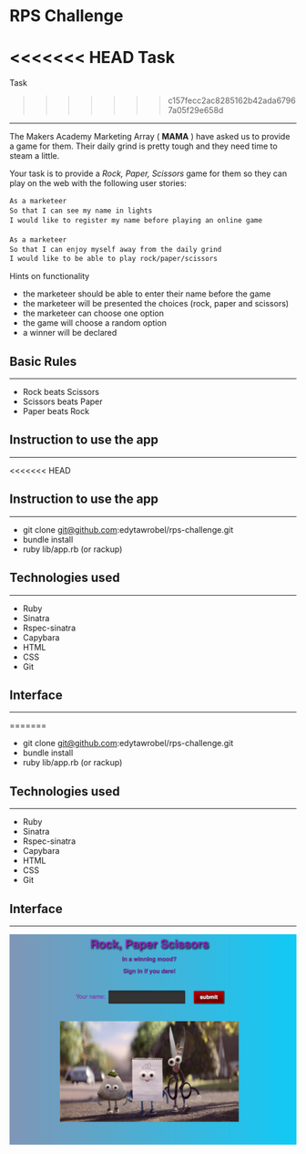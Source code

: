 # RPS Challenge

<<<<<<< HEAD
Task
=======
Task
>>>>>>> c157fecc2ac8285162b42ada67967a05f29e658d
----

The Makers Academy Marketing Array ( **MAMA** ) have asked us to provide a game for them. Their daily grind is pretty tough and they need time to steam a little.

Your task is to provide a _Rock, Paper, Scissors_ game for them so they can play on the web with the following user stories:

```sh
As a marketeer
So that I can see my name in lights
I would like to register my name before playing an online game

As a marketeer
So that I can enjoy myself away from the daily grind
I would like to be able to play rock/paper/scissors
```

Hints on functionality

- the marketeer should be able to enter their name before the game
- the marketeer will be presented the choices (rock, paper and scissors)
- the marketeer can choose one option
- the game will choose a random option
- a winner will be declared

## Basic Rules
--------------

- Rock beats Scissors
- Scissors beats Paper
- Paper beats Rock

## Instruction to use the app
-----------------------------

<<<<<<< HEAD
## Instruction to use the app
-----------------------------

- git clone git@github.com:edytawrobel/rps-challenge.git
- bundle install
- ruby lib/app.rb (or rackup)


## Technologies used
--------------------

* Ruby
* Sinatra
* Rspec-sinatra
* Capybara
* HTML
* CSS
* Git

## Interface
------------
=======
- git clone git@github.com:edytawrobel/rps-challenge.git
- bundle install
- ruby lib/app.rb (or rackup)


## Technologies used
--------------------

* Ruby
* Sinatra
* Rspec-sinatra
* Capybara
* HTML
* CSS
* Git

## Interface
------------

![Rock Paper Scissors](./lib/public/css/interface_rps.png)
